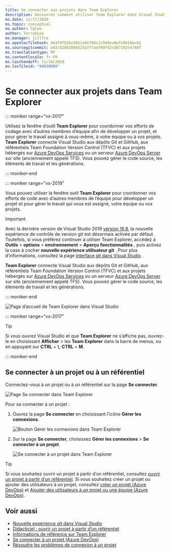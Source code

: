 ```yaml
---
title: Se connecter aux projets dans Team Explorer
description: Découvrez comment utiliser Team Explorer dans Visual Studio pour travailler avec les membres de l’équipe pour développer et gérer des projets.
ms.date: 11/17/2020
ms.topic: conceptual
ms.author: tglee
author: TerryGLee
ms.manager: jillfra
ms.openlocfilehash: 4e4fdfb26c601ce6b706c1c946ea9afe9b18ecb2
ms.sourcegitcommit: ad2c820b280b523a7f7aef89742cdb719354748f
ms.translationtype: MT
ms.contentlocale: fr-FR
ms.lasthandoff: 11/18/2020
ms.locfileid: "94850089"
---
```

# <a name="connect-to-projects-in-team-explorer"></a>Se connecter aux projets dans Team Explorer

::: moniker range="vs-2017"

Utilisez la fenêtre d’outil **Team Explorer** pour coordonner vos efforts de codage avec d’autres membres d’équipe afin de développer un projet, et pour gérer le travail assigné à vous-même, à votre équipe ou à vos projets. **Team Explorer** connecte Visual Studio aux dépôts Git et GitHub, aux référentiels Team Foundation Version Control (TFVC) et aux projets hébergés sur [Azure DevOps Services](/azure/devops/user-guide/what-is-azure-devops-services) ou un serveur [Azure DevOps Server](/azure/devops/index-all) sur site (anciennement appelé TFS). Vous pouvez gérer le code source, les éléments de travail et les générations.

::: moniker-end

::: moniker range="vs-2019"

Vous pouvez utiliser la fenêtre outil **Team Explorer** pour coordonner vos efforts de code avec d’autres membres de l’équipe pour développer un projet et pour gérer le travail qui vous est assigné, votre équipe ou vos projets.

> [!IMPORTANT]
> Avec la dernière version de Visual Studio 2019 [version 16,8](/visualstudio/releases/2019/release-notes/), la nouvelle expérience de contrôle de version git est désormais activée par défaut. Toutefois, si vous préférez continuer à utiliser Team Explorer, accédez à **Outils**  >  **options**  >  **environnement**  >  **Aperçu fonctionnalités** , puis activez la case à cocher **nouvelle expérience utilisateur git** . Pour plus d’informations, consultez la page [interface git dans Visual Studio](git-with-visual-studio.md) .

**Team Explorer** connecte Visual Studio aux dépôts Git et GitHub, aux référentiels Team Foundation Version Control (TFVC) et aux projets hébergés sur [Azure DevOps Services](/azure/devops/user-guide/what-is-azure-devops-services) ou un serveur [Azure DevOps Server](/azure/devops/index-all) sur site (anciennement appelé TFS). Vous pouvez gérer le code source, les éléments de travail et les générations.

::: moniker-end

![Page d’accueil de Team Explorer dans Visual Studio](media/team-explorer/team-explorer.png)

::: moniker range="vs-2017"

> [!TIP]
> Si vous ouvrez Visual Studio et que **Team Explorer** ne s’affiche pas, ouvrez-le en choisissant **Afficher**  >  les **Team Explorer** dans la barre de menus, ou en appuyant sur **CTRL** + **&#92;**, **CTRL** + **M**.

::: moniker-end

## <a name="connect-to-a-project-or-repository"></a>Se connecter à un projet ou à un référentiel

Connectez-vous à un projet ou à un référentiel sur la page **Se connecter**.

![Page Se connecter dans Team Explorer](media/team-explorer/connect.png)

Pour se connecter à un projet :

1. Ouvrez la page **Se connecter** en choisissant l’icône **Gérer les connexions**.

   ![Bouton Gérer les connexions dans Team Explorer](media/team-explorer/manage-connections.png)

1. Sur la page **Se connecter**, choisissez **Gérer les connexions** > **Se connecter à un projet**.

   ![Se connecter à un projet dans Team Explorer](media/team-explorer/connect-project.png)

> [!TIP]
> Si vous souhaitez ouvrir un projet à partir d’un référentiel, consultez [ouvrir un projet à partir d’un référentiel](../get-started/tutorial-open-project-from-repo.md). Si vous souhaitez créer un projet ou ajouter des utilisateurs à un projet, consultez [créer un projet (Azure DevOps)](/azure/devops/organizations/projects/create-project) et [Ajouter des utilisateurs à un projet ou une équipe (Azure DevOps)](/azure/devops/organizations/security/add-users-team-project).

## <a name="see-also"></a>Voir aussi

- [Nouvelle expérience git dans Visual Studio](git-with-visual-studio.md)
- [Didacticiel : ouvrir un projet à partir d’un référentiel](../get-started/tutorial-open-project-from-repo.md)
- [Informations de référence sur Team Explorer](reference/team-explorer-reference.md)
- [Se connecter à un projet (Azure DevOps)](/azure/devops/organizations/projects/connect-to-projects)
- [Résoudre les problèmes de connexion à un projet](/azure/devops/user-guide/troubleshoot-connection?view=azure-devops&preserve-view=true)
